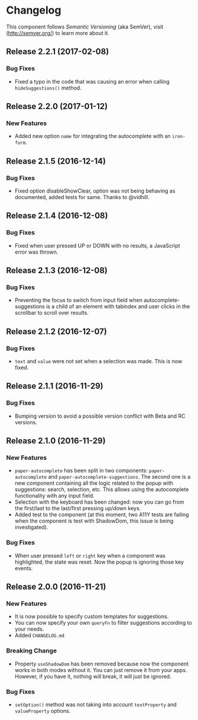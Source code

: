 # Changelog

This component follows *Semantic Versioning* (aka SemVer), visit (http://semver.org/) to learn more about it.

## Release 2.2.1 (2017-02-08)

### Bug Fixes
- Fixed a typo in the code that was causing an error when calling `hideSuggestions()` method.

## Release 2.2.0 (2017-01-12)

### New Features
- Added new option `name` for integrating the autocomplete with an `iron-form`.

## Release 2.1.5 (2016-12-14)

### Bug Fixes
- Fixed option disableShowClear, option was not being behaving as documented, added tests for same. Thanks to @vidhill.

## Release 2.1.4 (2016-12-08)

### Bug Fixes
- Fixed when user pressed UP or DOWN with no results, a JavaScript error was thrown.

## Release 2.1.3 (2016-12-08)

### Bug Fixes
- Preventing the focus to switch from input field when autocomplete-suggestions is a child of an element with tabindex
and user clicks in the scrollbar to scroll over results.

## Release 2.1.2 (2016-12-07)

### Bug Fixes
- `text` and `value` were not set when a selection was made. This is now fixed. 

## Release 2.1.1 (2016-11-29)

### Bug Fixes
- Bumping version to avoid a possible version conflict with Beta and RC versions.

## Release 2.1.0 (2016-11-29)

### New Features
- `paper-autocomplete` has been split in two components: `paper-autocomplete` and `paper-autocomplete-suggestions`.
The second one is a new component containing all the logic related to the popup with suggestions: search, selection,
etc. This allows using the autocomplete functionality with any input field.
- Selection with the keyboard has been changed: now you can go from the first/last to the last/first pressing up/down keys.
- Added test to the component (at this moment, two A11Y tests are failing when the component is test with ShadowDom,
this issue is being investigated).

### Bug Fixes
- When user pressed `left` or `right` key when a component was highlighted, the state was reset. Now the popup is 
 ignoring those key events.

## Release 2.0.0 (2016-11-21)

### New Features
- It is now possible to specify custom templates for suggestions.
- You can now specify your own `queryFn` to filter suggestions according to your needs.
- Added `CHANGELOG.md`

### Breaking Change
- Property `useShadowDom` has been removed because now the component works in both modes without it. You can just remove
  it from your apps. However, if you have it, nothing will break, it will just be ignored.
  
### Bug Fixes
- `setOption()` method was not taking into account `textProperty` and `valueProperty` options.
